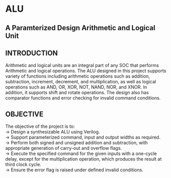 # ALU 
## A Paramterized Design Arithmetic and Logical Unit

## INTRODUCTION

Arithmetic and logical units are an integral part of any SOC that performs Arithmetic and 
logical operations. The ALU designed in this project supports variety of functions including 
arithmetic operations such as addition, subtraction, increment, decrement, and multiplication,
as well as logical operations such as AND, OR, XOR, NOT, NAND, NOR, and XNOR. In addition, 
it supports shift and rotate operations. The design also has comparator functions and error 
checking for invalid command conditions. 

## OBJECTIVE

The objective of the project is to:   
 -> Design a synthesizable ALU using Verilog.   
 -> Support parameterized command, input and output widths as required.   
 -> Perform both signed and unsigned addition and subtraction, with appropriate generation of carry-out and overflow flags.   
 -> Execute the specified command for the given inputs with a one-cycle delay, except for the multiplication operation, which produces the result at third clock cycle.    
 -> Ensure the error flag is raised under defined invalid conditions.  
